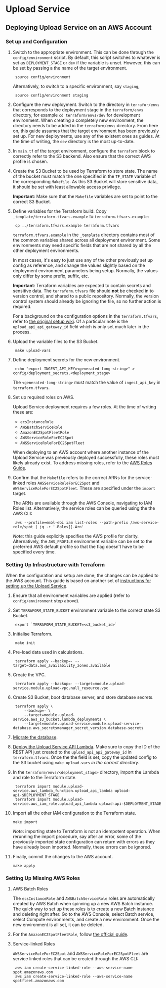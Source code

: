 # Upload Service

## Deploying Upload Service on an AWS Account

### Set up and Configuration

1. Switch to the appropriate environment. This can be done through the `config/environment` script. By default, 
this script switches to whatever is set as `DEPLOYMENT_STAGE` or `dev` if the variable is unset. However, this can be 
set by passing a the name of the
target environment.

        source config/environment
        
    Alternatively, to switch to a specific environment, say `staging`,
    
        source config/environment staging
        
2. Configure the new deployment. Switch to the directory in `terrafor/envs` that corresponds to the deployment stage 
in the `terraform/envs` directory, for example `cd terraform/envs/dev` for development environment. When creating a
completely new environment, the directory needs to be added in the `terraform/envs` directory. From here on, this guide
assumes that the target environment has been previously set up. For new deployments, use any of the existent ones as 
guides. At the time of writing, the `dev` directory is the most up-to-date.

3. In `main.tf` of the target environment, configure the `terraform` block to correctly refer to the S3 backend. Also 
ensure that the correct AWS profile is chosen.

4. Create the S3 Bucket to be used by Terraform to store state. The name of the bucket must match the one specified in
the `TF_STATE` variable of the corresponding `Makefile`. As this S3 Bucket will store sensitive data, it should be set
with least allowable access privilege.

    **Important**: Make sure that the `Makefile` variables are set to point to the correct S3 Bucket. 

5. Define variables for the Terraform build. Copy `_template/terraform.tfvars.example` to `terraform.tfvars.example`:

        cp ../terraform.tfvars.example terraform.tfvars
    
    `terraform.tfvars.example` in the `_template` directory contains most of the common variables shared across all
    deployment environment. Some environments may need specific fields that are not shared by all the other deployment 
    environments.
    
    In most cases, it's easy to just use any of the other previously set up config as reference, and change the values
    slightly based on the deployment environment parameters being setup. Normally, the values only differ by some
    prefix, suffix, etc.
    
    **Important**: Terraform variables are expected to contain secrets and sensitive data. The `terraform.tfvars` file
    should **not** be checked in to version control, and shared to a public repository. Normally, the version control
    system should already be ignoring the file, so no further action is required.
    
    For a background on the configuration options in the `terraform.tfvars`, refer to 
    [the original setup wiki](https://allspark.dev.data.humancellatlas.org/HumanCellAtlas/upload-service/wikis/Deploying-the-Upload-Service-in-a-New-Project#decisions).
    Of a particular note is the `upload_api_api_gateway_id` field which is only set much later in the process. 

6. Upload the variable files to the S3 Bucket.

        make upload-vars
   
7. Define deployment secrets for the new environment.

        echo "export INGEST_API_KEY=<generated-long-string>" > config/deployment_secrets.<deployment_stage>
        
    The `<generated-long-string>` must match the value of `ingest_api_key` in `terraform.tfvars`.
    
8. Set up required roles on AWS.
    
    Upload Service deployment requires a few roles. At the time of writing these are:
    * `ecsInstanceRole`
    * `AWSBatchServiceRole`
    * `AmazonEC2SpotFleetRole`
    * `AWSServiceRoleForEC2Spot`
    * `AWSServiceRoleForEC2SpotFleet`
    
    When deploying to an AWS account where another instance of the Upload Service was previously deployed successfully,
    these roles most likely already exist. To address missing roles, refer to the 
    [AWS Roles Guide](#aws_roles_guide).
    
9. Confirm that the `Makefile` refers to the correct ARNs for the service-linked roles `AWSServiceRoleForEC2Spot` 
and `AWSServiceRoleForEC2SpotFleet`. These are specified under the `import` target.

    The ARNs are available through the AWS Console, navigating to IAM Roles list. Alternatively, the service roles can
    be queried using the the AWS CLI:
    
        aws --profile=embl-ebi iam list-roles --path-prefix /aws-service-role/spot | jq -r '.Roles[].Arn'
        
    *Note*: this guide explicitly specifies the AWS profile for clarity. Alternatively, the `AWS_PROFILE` environment
    variable can be set to the preferred AWS default profile so that the flag doesn't have to be specified every time.
    

### Setting Up Infrastructure with Terraform
 
When the configuration and setup are done, the changes can be applied to the AWS account. This guide is based on 
another set of [instructions for setting up the Upload Service](https://allspark.dev.data.humancellatlas.org/HumanCellAtlas/upload-service/wikis/Setting-up-New-Deployment-In-the-same-AWS-Account#terraform-part-i).

1. Ensure that all environment variables are applied (refer to `config/environment` step above).

2. Set `TERRAFORM_STATE_BUCKET` environment variable to the correct state S3 Bucket.

        export `TERRAFORM_STATE_BUCKET=<s3_bucket_id>`

3. Initialise Terraform.

        make init
        
4. Pre-load data used in calculations.

        terraform apply --backup=- --target=data.aws_availability_zones.available
        
5. Create the VPC.

        terraform apply --backup=- --target=module.upload-service.module.upload-vpc.null_resource.vpc

6. Create S3 Bucket, boot database server, and store database secrets.

        terraform apply \ 
            --backup=- \
            --target=module.upload-service.aws_s3_bucket.lambda_deployments \
            --target=module.upload-service.module.upload-service-database.aws_secretsmanager_secret_version.database-secrets

7. [Migrate the database](https://allspark.dev.data.humancellatlas.org/HumanCellAtlas/upload-service/wikis/Setting-up-New-Deployment-In-the-same-AWS-Account#migrate-the-database-create-tables).

8. [Deploy the Upload Service API Lambda](https://allspark.dev.data.humancellatlas.org/HumanCellAtlas/upload-service/wikis/Setting-up-New-Deployment-In-the-same-AWS-Account#deploy-the-api-lambda).
Make sure to copy the ID of the REST API just created to the `upload_api_api_gateway_id` in `terraform.tfvars`. Once the
the field is set, copy the updated config to the S3 bucket using `make upload-vars` *in the correct directory*.

9. In the `terraform/envs/<deployment_stage>` directory, import the Lambda and role to the Terraform state.

        terraform import module.upload-service.aws_lambda_function.upload_api_lambda upload-api-$DEPLOYMENT_STAGE
        terraform import module.upload-service.aws_iam_role.upload_api_lambda upload-api-$DEPLOYMENT_STAGE
        
10. Import all the other IAM configuration to the Terraform state.

        make import
        
    *Note*: importing state to Terraform is not an idempotent operation. When rerunning the import procedure, say after
    an error, some of the previously imported state configuration can return with errors as they have already been 
    imported. Normally, these errors can be ignored.
    
11. Finally, commit the changes to the AWS account.

        make apply

### Setting Up Missing AWS Roles
<a name="aws_roles_guide"></a>

1. AWS Batch Roles
    
    The `ecsInstanceRole` and `AWSBatchServiceRole` roles are automatically created by AWS Batch when spinning up a new
    AWS Batch instance. The quick way to set up these roles is to create a new Batch instance and deleting right after.
    Go to the AWS Console, select Batch service, select Compute environments, and create a new environment. Once the
    new environment is all set, it can be deleted.

2. For the `AmazonEC2SpotFleetRole`, follow [the official guide](https://docs.aws.amazon.com/batch/latest/userguide/spot_fleet_IAM_role.html#spot-fleet-roles-console).

3. Service-linked Roles
    
    `AWSServiceRoleForEC2Spot` and `AWSServiceRoleForEC2SpotFleet` are service linked roles that can be created through
    the AWS CLI:
    
        aws iam create-service-linked-role --aws-service-name spot.amazonaws.com
        aws iam create-service-linked-role --aws-service-name spotfleet.amazonaws.com
